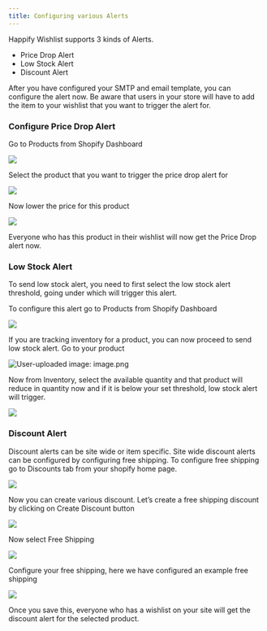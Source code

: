 ```yaml
---
title: Configuring various Alerts
---
```


Happify Wishlist supports 3 kinds of Alerts.


- Price Drop Alert
- Low Stock Alert
- Discount Alert

After you have configured your SMTP and email template, you can configure the alert now. Be aware that users in your store will have to add the item to your wishlist that you want to trigger the alert for.


### Configure Price Drop Alert

Go to Products from Shopify Dashboard


![](https://paper-attachments.dropboxusercontent.com/s_6CB2577CFA7DC257CF7F622996F62EAF37060A5E6CBF209B1010827B937B9F29_1752053802768_image.png)


Select the product that you want to trigger the price drop alert for


![](https://paper-attachments.dropboxusercontent.com/s_6CB2577CFA7DC257CF7F622996F62EAF37060A5E6CBF209B1010827B937B9F29_1752053857845_image.png)


Now lower the price for this product

![](https://paper-attachments.dropboxusercontent.com/s_6CB2577CFA7DC257CF7F622996F62EAF37060A5E6CBF209B1010827B937B9F29_1752053896487_image.png)


Everyone who has this product in their wishlist will now get the Price Drop alert now.

### Low Stock Alert

To send low stock alert, you need to first select the low stock alert threshold, going under which will trigger this alert.

To configure this alert go to Products from Shopify Dashboard


![](https://paper-attachments.dropboxusercontent.com/s_6CB2577CFA7DC257CF7F622996F62EAF37060A5E6CBF209B1010827B937B9F29_1752053802768_image.png)


If you are tracking inventory for a product, you can now proceed  to send low stock alert. Go to your product


![User-uploaded image: image.png](https://paper-attachments.dropboxusercontent.com/s_6CB2577CFA7DC257CF7F622996F62EAF37060A5E6CBF209B1010827B937B9F29_1752053857845_image.png)


Now from Inventory, select the available quantity and that product will reduce in quantity now and if it is below your set threshold, low stock alert will trigger.


![](https://paper-attachments.dropboxusercontent.com/s_6CB2577CFA7DC257CF7F622996F62EAF37060A5E6CBF209B1010827B937B9F29_1752054171543_image.png)


### Discount Alert

Discount alerts can be site wide or item specific. Site wide discount alerts can be configured by configuring free shipping. To configure free shipping go to Discounts tab from your shopify home page.


![](https://paper-attachments.dropboxusercontent.com/s_6CB2577CFA7DC257CF7F622996F62EAF37060A5E6CBF209B1010827B937B9F29_1752055210037_image.png)


Now you can create various discount. Let’s create a free shipping discount by clicking on Create Discount button


![](https://paper-attachments.dropboxusercontent.com/s_6CB2577CFA7DC257CF7F622996F62EAF37060A5E6CBF209B1010827B937B9F29_1752055263871_image.png)


Now select Free Shipping


![](https://paper-attachments.dropboxusercontent.com/s_6CB2577CFA7DC257CF7F622996F62EAF37060A5E6CBF209B1010827B937B9F29_1752055294918_image.png)


Configure your free shipping, here we have configured an example free shipping


![](https://paper-attachments.dropboxusercontent.com/s_6CB2577CFA7DC257CF7F622996F62EAF37060A5E6CBF209B1010827B937B9F29_1752055368129_image.png)


Once you save this, everyone who has a wishlist on your site will get the discount alert for the selected product.
